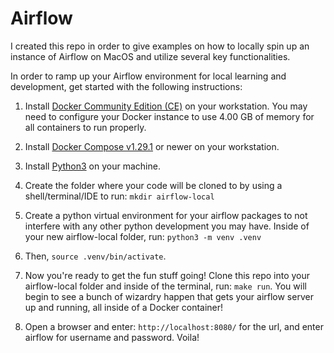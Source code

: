 # Airflow

I created this repo in order to give examples on how to locally spin up an instance of Airflow on MacOS and utilize several key functionalities.

In order to ramp up your Airflow environment for local learning and development, get started with the following instructions:

1. Install [Docker Community Edition (CE)](https://docs.docker.com/engine/installation/) on your workstation. You may need to configure your Docker instance to use 4.00 GB of memory for all containers to run properly.

2. Install [Docker Compose v1.29.1](https://docs.docker.com/compose/install/) or newer on your workstation.

3. Install [Python3](https://www.python.org/downloads/macos/) on your machine.

4. Create the folder where your code will be cloned to by using a shell/terminal/IDE to run: ```mkdir airflow-local```

5. Create a python virtual environment for your airflow packages to not interfere with any other python development you may have. Inside of your new airflow-local folder, run: ```python3 -m venv .venv```

6. Then, ```source .venv/bin/activate```.

7. Now you're ready to get the fun stuff going! Clone this repo into your airflow-local folder and inside of the terminal, run: ```make run```. You will begin to see a bunch of wizardry happen that gets your airflow server up and running, all inside of a Docker container!

8. Open a browser and enter: ```http://localhost:8080/``` for the url, and enter airflow for username and password. Voila!
